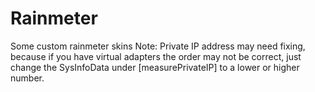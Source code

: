 # Rainmeter
Some custom rainmeter skins
Note: Private IP address may need fixing, because if you have virtual adapters the order may not be correct, just change the SysInfoData under [measurePrivateIP] to a lower or higher number.
